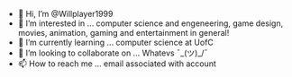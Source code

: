 - 👋 Hi, I’m @Willplayer1999
- 👀 I’m interested in ...
computer science and engeneering, game design, movies, animation, gaming and entertainment in general!
- 🌱 I’m currently learning ...
computer science at UofC
- 💞️ I’m looking to collaborate on ...
Whatevs ¯\_(ツ)_/¯
- 📫 How to reach me ...
email associated with account

<!---
Willplayer1999/Willplayer1999 is a ✨ special ✨ repository because its `README.md` (this file) appears on your GitHub profile.
You can click the Preview link to take a look at your changes.
--->
